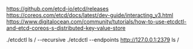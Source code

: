 https://github.com/etcd-io/etcd/releases
https://coreos.com/etcd/docs/latest/dev-guide/interacting_v3.html
https://www.digitalocean.com/community/tutorials/how-to-use-etcdctl-and-etcd-coreos-s-distributed-key-value-store

./etcdctl ls / --recursive
./etcdctl --endpoints http://127.0.0.1:2379 ls /
